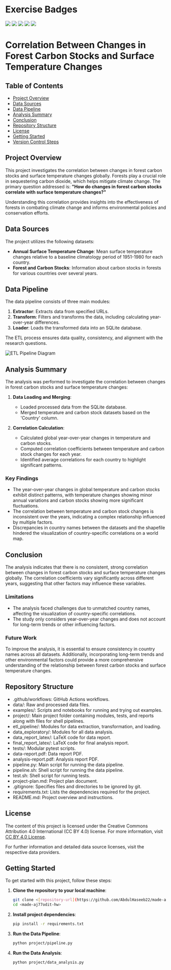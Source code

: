 # Exercise Badges

![](https://byob.yarr.is/AbdulHaseeb22/made-aj77odit-hw/score_ex1) ![](https://byob.yarr.is/AbdulHaseeb22/made-aj77odit-hw/score_ex2) ![](https://byob.yarr.is/AbdulHaseeb22/made-aj77odit-hw/score_ex3) ![](https://byob.yarr.is/AbdulHaseeb22/made-aj77odit-hw/score_ex4) ![](https://byob.yarr.is/AbdulHaseeb22/made-aj77odit-hw/score_ex5)
# Correlation Between Changes in Forest Carbon Stocks and Surface Temperature Changes

## Table of Contents
- [Project Overview](#project-overview)
- [Data Sources](#data-sources)
- [Data Pipeline](#data-pipeline)
- [Analysis Summary](#analysis-summary)
- [Conclusion](#conclusion)
- [Repository Structure](#repository-structure)
- [License](#license)
- [Getting Started](#getting-started)
- [Version Control Steps](#version-control-steps)

## Project Overview
This project investigates the correlation between changes in forest carbon stocks and surface temperature changes globally. Forests play a crucial role in sequestering carbon dioxide, which helps mitigate climate change. The primary question addressed is: **"How do changes in forest carbon stocks correlate with surface temperature changes?"**

Understanding this correlation provides insights into the effectiveness of forests in combating climate change and informs environmental policies and conservation efforts.

## Data Sources
The project utilizes the following datasets:

- **Annual Surface Temperature Change**: Mean surface temperature changes relative to a baseline climatology period of 1951-1980 for each country.
- **Forest and Carbon Stocks**: Information about carbon stocks in forests for various countries over several years.

## Data Pipeline
The data pipeline consists of three main modules:

1. **Extractor**: Extracts data from specified URLs.
2. **Transform**: Filters and transforms the data, including calculating year-over-year differences.
3. **Loader**: Loads the transformed data into an SQLite database.

The ETL process ensures data quality, consistency, and alignment with the research questions.

![ETL Pipeline Diagram](path/to/etl_pipeline_diagram.png)

## Analysis Summary
The analysis was performed to investigate the correlation between changes in forest carbon stocks and surface temperature changes:

1. **Data Loading and Merging**:
   - Loaded processed data from the SQLite database.
   - Merged temperature and carbon stock datasets based on the 'Country' column.

2. **Correlation Calculation**:
   - Calculated global year-over-year changes in temperature and carbon stocks.
   - Computed correlation coefficients between temperature and carbon stock changes for each year.
   - Identified average correlations for each country to highlight significant patterns.

### Key Findings
- The year-over-year changes in global temperature and carbon stocks exhibit distinct patterns, with temperature changes showing minor annual variations and carbon stocks showing more significant fluctuations.
- The correlation between temperature and carbon stock changes is inconsistent over the years, indicating a complex relationship influenced by multiple factors.
- Discrepancies in country names between the datasets and the shapefile hindered the visualization of country-specific correlations on a world map.

## Conclusion
The analysis indicates that there is no consistent, strong correlation between changes in forest carbon stocks and surface temperature changes globally. The correlation coefficients vary significantly across different years, suggesting that other factors may influence these variables.

### Limitations
- The analysis faced challenges due to unmatched country names, affecting the visualization of country-specific correlations.
- The study only considers year-over-year changes and does not account for long-term trends or other influencing factors.

### Future Work
To improve the analysis, it is essential to ensure consistency in country names across all datasets. Additionally, incorporating long-term trends and other environmental factors could provide a more comprehensive understanding of the relationship between forest carbon stocks and surface temperature changes.

## Repository Structure
- .github/workflows: GitHub Actions workflows.
- data/: Raw and processed data files.
- examples/: Scripts and notebooks for running and trying out examples.
- project/: Main project folder containing modules, tests, and reports along with files for shell pipelines.
- etl_pipeline/: Modules for data extraction, transformation, and loading.
- data_exploratory/: Modules for all data analysis.
- data_report_latex/: LaTeX code for data report.
- final_report_latex/: LaTeX code for final analysis report.
- tests/: Modular pytest scripts.
- data-report.pdf: Data report PDF.
- analysis-report.pdf: Analysis report PDF.
- pipeline.py: Main script for running the data pipeline.
- pipeline.sh: Shell script for running the data pipeline.
- test.sh: Shell script for running tests.
- project-plan.md: Project plan document.
- .gitignore: Specifies files and directories to be ignored by git.
- requirements.txt: Lists the dependencies required for the project.
- README.md: Project overview and instructions.


## License
The content of this project is licensed under the Creative Commons Attribution 4.0 International (CC BY 4.0) license. For more information, visit [CC BY 4.0 License](https://creativecommons.org/licenses/by/4.0/).

For further information and detailed data source licenses, visit the respective data providers.

## Getting Started
To get started with this project, follow these steps:

1. **Clone the repository to your local machine**:
    ```sh
    git clone <[repository-url](https://github.com/AbdulHaseeb22/made-aj77odit-hw)>
    cd <made-aj77odit-hw>
    ```

2. **Install project dependencies**:
    ```sh
    pip install -r requirements.txt
    ```

3. **Run the Data Pipeline**:
    ```sh
    python project/pipeline.py
    ```

4. **Run the Data Analysis**:
    ```sh
    python project/data_analysis.py
    ```

